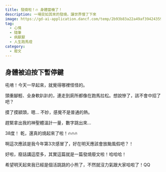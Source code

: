 ```yaml
---
title: 發燒啦！🔥 身體當機了！
description: 一場突如其來的發燒，讓世界慢了下來
image: https://gd-ai-application.dancf.com/temp/2b93b83a22a49af394243595572f1aff.png
tag:
  - 心情
  - 隨筆
  - 病厭厭
  - 人生跑馬燈
category:
  - 廢文
---
```


## 身體被迫按下暫停鍵

吼唷！今天一早起來，就覺得哪裡怪怪的。

頭重腳輕、全身軟趴趴的，連走到廁所都像在跑馬拉松。想說慘了，該不會中招了吧？

摸了摸額頭，嗯… 不妙，感覺不是普通的熱。

趕緊拿出我的神聖體溫計一量，數字跳出來… 

38度！ 乾，還真的燒起來了啦！🔥🔥🔥

啊這次應該是我今年第3次感冒了，好在明天應該會放颱風假吧？！

好啦，廢話講這麼多，其實這篇就是一篇發燒廢文啦！哈哈哈！

希望明天起來我已經是個活跳跳的小熊了，不然就沒力氣跟大家哈啦了！QQ
